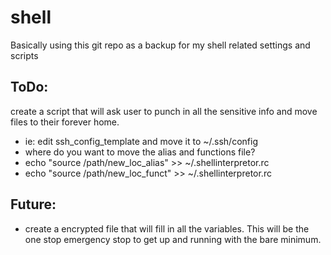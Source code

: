 # shell

Basically using this git repo as a backup for my shell related settings and scripts

## ToDo:

create a script that will ask user to punch in all the sensitive info and move files to their forever home.

* ie: edit ssh_config_template and move it to ~/.ssh/config
* where do you want to move the alias and functions file?
* echo "source /path/new_loc_alias" >> ~/.shellinterpretor.rc
* echo "source /path/new_loc_funct" >> ~/.shellinterpretor.rc

## Future:

* create a encrypted file that will fill in all the variables. This will be the one stop emergency stop to get up and running with the bare minimum.
